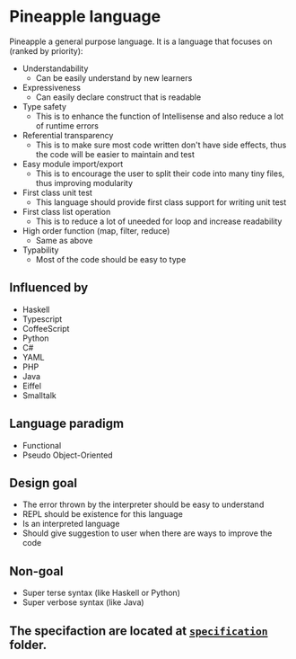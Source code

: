 # Pineapple language
Pineapple  a general purpose language.
It is a language that focuses on (ranked by priority):
- Understandability
    - Can be easily understand by new learners
- Expressiveness
    - Can easily declare construct that is readable
- Type safety
    - This is to enhance the function of Intellisense and also reduce a lot of runtime errors
- Referential transparency
    - This is to make sure most code written don't have side effects, thus the code will be easier to maintain and test
- Easy module import/export
    - This is to encourage the user to split their code into many tiny files, thus improving modularity
- First class unit test
    - This language should provide first class support for writing unit test
- First class list operation
    - This is to reduce a lot of uneeded for loop and increase readability
- High order function (map, filter, reduce)
    - Same as above
- Typability
    - Most of the code should be easy to type 


## Influenced by
- Haskell
- Typescript
- CoffeeScript
- Python
- C#
- YAML
- PHP
- Java
- Eiffel
- Smalltalk

## Language paradigm
- Functional
- Pseudo Object-Oriented

## Design goal
- The error thrown by the interpreter should be easy to understand
- REPL should be existence for this language
- Is an interpreted language
- Should give suggestion to user when there are ways to improve the code

## Non-goal
- Super terse syntax (like Haskell or Python)
- Super verbose syntax (like Java)

## The specifaction are located at [`specification`](https://github.com/wongjiahau/Pineapple/tree/master/specification) folder.
